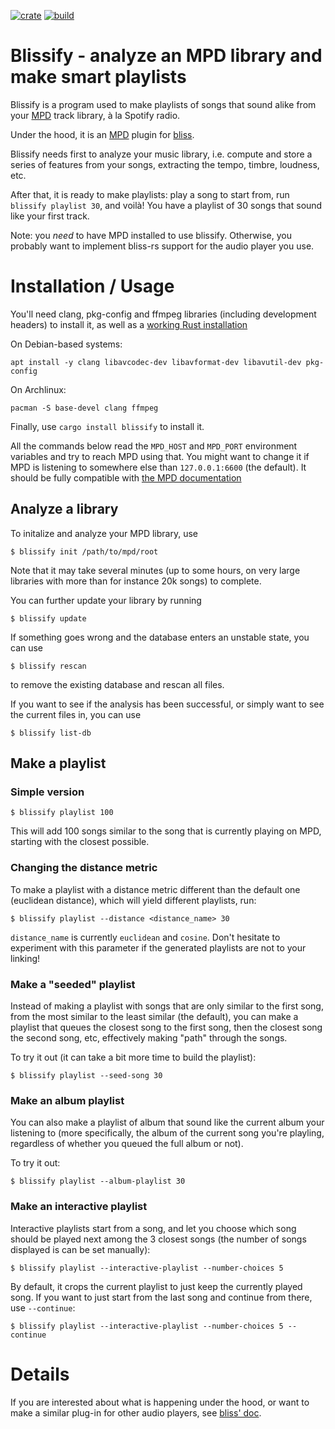 [![crate](https://img.shields.io/crates/v/blissify.svg)](https://crates.io/crates/blissify)
[![build](https://github.com/Polochon-street/blissify-rs/workflows/Rust/badge.svg)](https://github.com/Polochon-street/blissify-rs/actions)

# Blissify - analyze an MPD library and make smart playlists

Blissify is a program used to make playlists of songs that sound alike
from your [MPD](https://www.musicpd.org/) track library, à la Spotify radio.

Under the hood, it is an [MPD](https://www.musicpd.org/) plugin
for [bliss](https://crates.io/crates/bliss-audio).

Blissify needs first to analyze your music library, i.e. compute and store
a series of features from your songs, extracting the tempo, timbre,
loudness, etc.

After that, it is ready to make playlists: play a song to start from, run
`blissify playlist 30`, and voilà! You have a playlist of 30 songs that
sound like your first track.

Note: you *need* to have MPD installed to use blissify. Otherwise, you
probably want to implement bliss-rs support for the audio player you use.

# Installation / Usage

You'll need clang, pkg-config and ffmpeg libraries (including development
headers) to install it, as well as a
[working Rust installation](https://www.rust-lang.org/tools/install)

On Debian-based systems:

    apt install -y clang libavcodec-dev libavformat-dev libavutil-dev pkg-config

On Archlinux:

    pacman -S base-devel clang ffmpeg

Finally, use `cargo install blissify` to install it.


All the commands below read the `MPD_HOST` and `MPD_PORT` environment
variables and try to reach MPD using that. You might want to change
it if MPD is listening to somewhere else than `127.0.0.1:6600` (the default).
It should be fully compatible with [the MPD documentation](https://mpd.readthedocs.io/en/latest/client.html#connecting-to-mpd.)

## Analyze a library

To initalize and analyze your MPD library, use
```
$ blissify init /path/to/mpd/root
```

Note that it may take several minutes (up to some hours, on very large
libraries with more than for instance 20k songs) to complete.

You can further update your library by running
``` 
$ blissify update
```

If something goes wrong and the database enters an
unstable state, you can use
```
$ blissify rescan
```
to remove the existing database and rescan all files.

If you want to see if the analysis has been successful, or simply want to see
the current files in, you can use
```
$ blissify list-db
```

## Make a playlist

### Simple version

```
$ blissify playlist 100
```

This will add 100 songs similar to the song that is currently
playing on MPD, starting with the closest possible.

### Changing the distance metric

To make a playlist with a distance metric different than the default one
(euclidean distance), which will yield different playlists, run:

```
$ blissify playlist --distance <distance_name> 30
```

`distance_name` is currently `euclidean` and `cosine`. Don't hesitate to
experiment with this parameter if the generated playlists are not to your
linking!

### Make a "seeded" playlist

Instead of making a playlist with songs that are only similar to the first song,
from the most similar to the least similar (the default), you can make a
playlist that queues the closest song to the first song, then the closest song
the second song, etc, effectively making "path" through the songs.

To try it out (it can take a bit more time to build the playlist):
```
$ blissify playlist --seed-song 30
```

### Make an album playlist

You can also make a playlist of album that sound like the current album
your listening to (more specifically, the album of the current song you're
playling, regardless of whether you queued the full album or not).

To try it out:
```
$ blissify playlist --album-playlist 30
```

### Make an interactive playlist

Interactive playlists start from a song, and let you choose which song should
be played next among the 3 closest songs (the number of songs displayed is
can be set manually):

```
$ blissify playlist --interactive-playlist --number-choices 5
```

By default, it crops the current playlist to just keep the currently played
song. If you want to just start from the last song and continue from there, use
`--continue`:

```
$ blissify playlist --interactive-playlist --number-choices 5 --continue
```

# Details

If you are interested about what is happening under the hood, or want to make
a similar plug-in for other audio players, see
[bliss' doc](https://docs.rs/crate/bliss-audio/).
